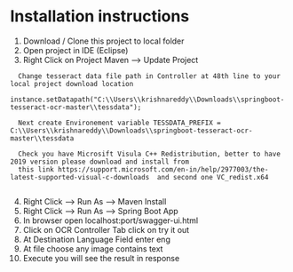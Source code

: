 # Installation instructions

1. Download / Clone this  project to local folder
2. Open project in IDE (Eclipse)
3. Right Click on Project Maven --> Update Project

 ```
   Change tesseract data file path in Controller at 48th line to your local project download location
   instance.setDatapath("C:\\Users\\krishnareddy\\Downloads\\springboot-tesseract-ocr-master\\tessdata");
   
   Next create Environement variable TESSDATA_PREFIX = C:\\Users\\krishnareddy\\Downloads\\springboot-tesseract-ocr-master\\tessdata
   
   Check you have Microsift Visula C++ Redistribution, better to have 2019 version please download and install from 
   this link https://support.microsoft.com/en-in/help/2977003/the-latest-supported-visual-c-downloads  and second one VC_redist.x64
   
 ```

4. Right Click --> Run As --> Maven Install
5. Right Click --> Run As --> Spring Boot App
6. In browser open localhost:port/swagger-ui.html
7. Click on OCR Controller Tab click on try it out
8. At Destination Language Field enter eng
9. At file choose any image contains text
10. Execute you will see the result in response



